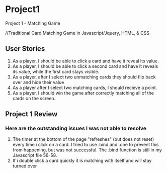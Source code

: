 # Project1
Project 1 - Matching Game

//Traditional Card Matching Game in Javascript/Jquery, HTML, & CSS

<h2> User Stories </h2>
<ol>
<li>As a player, I should be able to click a card and have it reveal its value.</li>
<li>As a player, I should be able to click a second card and have it reveals its value, while the first card stays visible.</li>
<li>As a player, after I select two unmatching cards they should flip back over and hide their value</li>
<li>As a player after I select two matching cards, I should recieve a point.</li>
<li>As a player, I should win the game after correctly matching all of the cards on the screen.</li>
</ol>

<h2> Project 1 Review </h2>
<h3>Here are the outstanding issues I was not able to resolve</h3>
<ol>
<li>The timer at the bottom of the page "refreshes" (but does not reset) every time i click on a card. I tried to use .bind and .one to prevent this from happening, but was not successful. The .bind function is still in my Javascript file 56-58. </li>
<li>If i double click a card quickly it is matching with itself and will stay turned over</li>
</ol>
